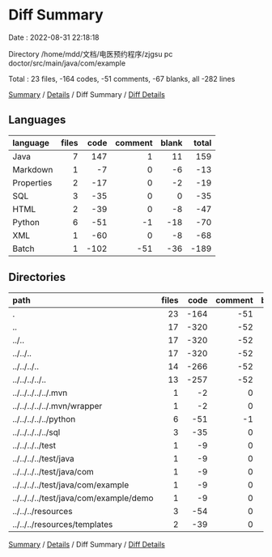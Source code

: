 # Diff Summary

Date : 2022-08-31 22:18:18

Directory /home/mdd/文档/电医预约程序/zjgsu pc doctor/src/main/java/com/example

Total : 23 files,  -164 codes, -51 comments, -67 blanks, all -282 lines

[Summary](results.md) / [Details](details.md) / Diff Summary / [Diff Details](diff-details.md)

## Languages
| language | files | code | comment | blank | total |
| :--- | ---: | ---: | ---: | ---: | ---: |
| Java | 7 | 147 | 1 | 11 | 159 |
| Markdown | 1 | -7 | 0 | -6 | -13 |
| Properties | 2 | -17 | 0 | -2 | -19 |
| SQL | 3 | -35 | 0 | 0 | -35 |
| HTML | 2 | -39 | 0 | -8 | -47 |
| Python | 6 | -51 | -1 | -18 | -70 |
| XML | 1 | -60 | 0 | -8 | -68 |
| Batch | 1 | -102 | -51 | -36 | -189 |

## Directories
| path | files | code | comment | blank | total |
| :--- | ---: | ---: | ---: | ---: | ---: |
| . | 23 | -164 | -51 | -67 | -282 |
| .. | 17 | -320 | -52 | -83 | -455 |
| ../.. | 17 | -320 | -52 | -83 | -455 |
| ../../.. | 17 | -320 | -52 | -83 | -455 |
| ../../../.. | 14 | -266 | -52 | -74 | -392 |
| ../../../../.. | 13 | -257 | -52 | -69 | -378 |
| ../../../../../.mvn | 1 | -2 | 0 | -1 | -3 |
| ../../../../../.mvn/wrapper | 1 | -2 | 0 | -1 | -3 |
| ../../../../../python | 6 | -51 | -1 | -18 | -70 |
| ../../../../../sql | 3 | -35 | 0 | 0 | -35 |
| ../../../../test | 1 | -9 | 0 | -5 | -14 |
| ../../../../test/java | 1 | -9 | 0 | -5 | -14 |
| ../../../../test/java/com | 1 | -9 | 0 | -5 | -14 |
| ../../../../test/java/com/example | 1 | -9 | 0 | -5 | -14 |
| ../../../../test/java/com/example/demo | 1 | -9 | 0 | -5 | -14 |
| ../../../resources | 3 | -54 | 0 | -9 | -63 |
| ../../../resources/templates | 2 | -39 | 0 | -8 | -47 |

[Summary](results.md) / [Details](details.md) / Diff Summary / [Diff Details](diff-details.md)